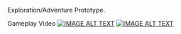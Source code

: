 Exploration/Adventure Prototype.

Gameplay Video
[![IMAGE ALT TEXT](https://media.discordapp.net/attachments/224187550124867585/902733438682038282/unknown.png?width=1006&height=566)](https://www.youtube.com/watch?v=RKVILenlr-k "Prototype")
[![IMAGE ALT TEXT](https://media.discordapp.net/attachments/224187550124867585/902733120065896458/unknown.png?width=1093&height=566)](https://www.youtube.com/watch?v=RKVILenlr-k "Prototype")

